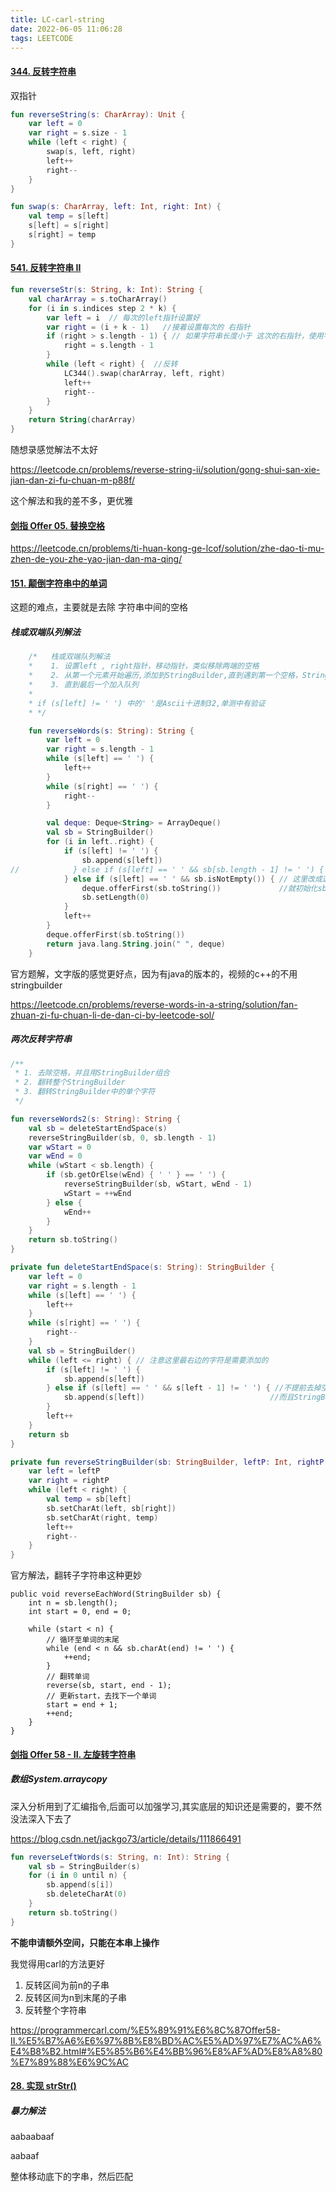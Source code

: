 ```yaml
---
title: LC-carl-string
date: 2022-06-05 11:06:28
tags: LEETCODE
---
```




#### [344. 反转字符串](https://leetcode.cn/problems/reverse-string/)

双指针

```kotlin
fun reverseString(s: CharArray): Unit {
    var left = 0
    var right = s.size - 1
    while (left < right) {
        swap(s, left, right)
        left++
        right--
    }
}

fun swap(s: CharArray, left: Int, right: Int) {
    val temp = s[left]
    s[left] = s[right]
    s[right] = temp
}
```



#### [541. 反转字符串 II](https://leetcode.cn/problems/reverse-string-ii/)

```kotlin
fun reverseStr(s: String, k: Int): String {
    val charArray = s.toCharArray()
    for (i in s.indices step 2 * k) {
        var left = i  // 每次的left指针设置好
        var right = (i + k - 1)   //接着设置每次的 右指针
        if (right > s.length - 1) { // 如果字符串长度小于 这次的右指针，使用字符串的右边界作为右指针
            right = s.length - 1
        }
        while (left < right) {  //反转
            LC344().swap(charArray, left, right)
            left++
            right--
        }
    }
    return String(charArray)
}
```



随想录感觉解法不太好

https://leetcode.cn/problems/reverse-string-ii/solution/gong-shui-san-xie-jian-dan-zi-fu-chuan-m-p88f/

这个解法和我的差不多，更优雅



#### [剑指 Offer 05. 替换空格](https://leetcode.cn/problems/ti-huan-kong-ge-lcof/)

https://leetcode.cn/problems/ti-huan-kong-ge-lcof/solution/zhe-dao-ti-mu-zhen-de-you-zhe-yao-jian-dan-ma-qing/



#### [151. 颠倒字符串中的单词](https://leetcode.cn/problems/reverse-words-in-a-string/)



这题的难点，主要就是去除 字符串中间的空格



##### 栈或双端队列解法



```kotlin
    /*   栈或双端队列解法
    *    1. 设置left , right指针，移动指针，类似移除两端的空格
    *    2. 从第一个元素开始遍历,添加到StringBuilder,直到遇到第一个空格，StringBuilder的数据加入队列,清空StringBuilder
    *    3. 直到最后一个加入队列
    *
    * if (s[left] != ' ') 中的' '是Ascii十进制32,单测中有验证
    * */

    fun reverseWords(s: String): String {
        var left = 0
        var right = s.length - 1
        while (s[left] == ' ') {
            left++
        }
        while (s[right] == ' ') {
            right--
        }

        val deque: Deque<String> = ArrayDeque()
        val sb = StringBuilder()
        for (i in left..right) {
            if (s[left] != ' ') {
                sb.append(s[left])
//            } else if (s[left] == ' ' && sb[sb.length - 1] != ' ') { // 一开始以为官方也是这样写的，其实也是下面我这种的
            } else if (s[left] == ' ' && sb.isNotEmpty()) { // 这里改成这样是因为加入 "the sky is blue" ， left==3走到了空格，
                deque.offerFirst(sb.toString())             //就初始化sb,然后left==4走到了s,如果两个空格，sb[sb.length - 1]就会越界
                sb.setLength(0)
            }
            left++
        }
        deque.offerFirst(sb.toString())
        return java.lang.String.join(" ", deque)
    }
```



官方题解，文字版的感觉更好点，因为有java的版本的，视频的c++的不用stringbuilder

https://leetcode.cn/problems/reverse-words-in-a-string/solution/fan-zhuan-zi-fu-chuan-li-de-dan-ci-by-leetcode-sol/



##### 两次反转字符串

```kotlin
/**
 * 1. 去除空格，并且用StringBuilder组合
 * 2. 翻转整个StringBuilder
 * 3. 翻转StringBuilder中的单个字符
 */

fun reverseWords2(s: String): String {
    val sb = deleteStartEndSpace(s)
    reverseStringBuilder(sb, 0, sb.length - 1)
    var wStart = 0
    var wEnd = 0
    while (wStart < sb.length) {
        if (sb.getOrElse(wEnd) { ' ' } == ' ') {
            reverseStringBuilder(sb, wStart, wEnd - 1)
            wStart = ++wEnd
        } else {
            wEnd++
        }
    }
    return sb.toString()
}

private fun deleteStartEndSpace(s: String): StringBuilder {
    var left = 0
    var right = s.length - 1
    while (s[left] == ' ') {
        left++
    }
    while (s[right] == ' ') {
        right--
    }
    val sb = StringBuilder()
    while (left <= right) { // 注意这里最右边的字符是需要添加的
        if (s[left] != ' ') {
            sb.append(s[left])
        } else if (s[left] == ' ' && s[left - 1] != ' ') { //不提前去掉空格，如果字符左边"  hello world  "有空格就会越界，
            sb.append(s[left])                            //而且StringBuilder右边空格也会添加空格，而且不好去掉
        }
        left++
    }
    return sb
}

private fun reverseStringBuilder(sb: StringBuilder, leftP: Int, rightP: Int) {
    var left = leftP
    var right = rightP
    while (left < right) {
        val temp = sb[left]
        sb.setCharAt(left, sb[right])
        sb.setCharAt(right, temp)
        left++
        right--
    }
}
```



官方解法，翻转子字符串这种更妙

    public void reverseEachWord(StringBuilder sb) {
        int n = sb.length();
        int start = 0, end = 0;
    
        while (start < n) {
            // 循环至单词的末尾
            while (end < n && sb.charAt(end) != ' ') {
                ++end;
            }
            // 翻转单词
            reverse(sb, start, end - 1);
            // 更新start，去找下一个单词
            start = end + 1;
            ++end;
        }
    }



#### [剑指 Offer 58 - II. 左旋转字符串](https://leetcode.cn/problems/zuo-xuan-zhuan-zi-fu-chuan-lcof/)

##### 数组System.arraycopy 

深入分析用到了汇编指令,后面可以加强学习,其实底层的知识还是需要的，要不然没法深入下去了

https://blog.csdn.net/jackgo73/article/details/111866491



```kotlin
fun reverseLeftWords(s: String, n: Int): String {
    val sb = StringBuilder(s)
    for (i in 0 until n) {
        sb.append(s[i])
        sb.deleteCharAt(0)
    }
    return sb.toString()
}
```



**不能申请额外空间，只能在本串上操作**

我觉得用carl的方法更好

1. 反转区间为前n的子串
2. 反转区间为n到末尾的子串
3. 反转整个字符串

https://programmercarl.com/%E5%89%91%E6%8C%87Offer58-II.%E5%B7%A6%E6%97%8B%E8%BD%AC%E5%AD%97%E7%AC%A6%E4%B8%B2.html#%E5%85%B6%E4%BB%96%E8%AF%AD%E8%A8%80%E7%89%88%E6%9C%AC



#### [28. 实现 strStr()](https://leetcode.cn/problems/implement-strstr/)

#####  暴力解法

aabaabaaf

aabaaf

整体移动底下的字串，然后匹配





